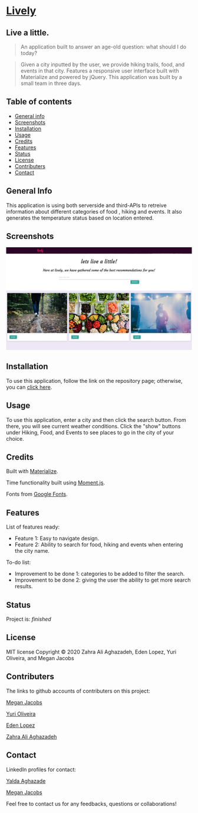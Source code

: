 # [Lively](https://meganjacobs97.github.io/Lively/)

## Live a little. 

>An application built to answer an age-old question: what should I do today? 

>Given a city inputted by the user, we provide hiking trails, food, and events in that city. Features a responsive user interface built with Materialize and powered by jQuery. This application was built by a small team in three days. 

## Table of contents
* [General info](#general-info) 
* [Screenshots](#screenshots) 
* [Installation](#installation) 
* [Usage](#usage)
* [Credits](#credits)
* [Features](#features) 
* [Status](#status) 
* [License](#license) 
* [Contributers](#contributers)
* [Contact](#contact)


## General Info
This application is using both serverside and third-APIs to retreive information about different categories of food , hiking and events. It also generates the temperature status based on location entered.

## Screenshots
![screenshot](assets/images/screenshot1.png)



## Installation

To use this application, follow the link on the repository page; otherwise, you can [click here](https://meganjacobs97.github.io/Lively/).

## Usage 

To use this application, enter a city and then click the search button. From there, you will see current weather conditions. Click the "show" buttons under Hiking, Food, and Events to see places to go in the city of your choice. 

## Credits

Built with [Materialize](https://materializecss.com/).

Time functionality built using [Moment.js](https://momentjs.com/). 

Fonts from [Google Fonts](https://developers.google.com/fonts).

## Features
List of features ready:
* Feature 1: Easy to navigate design.
* Feature 2: Ability to search for food, hiking and events when entering the city name.


To-do list:
* Improvement to be done 1: categories to be added to filter the search.
* Improvement to be done 2: giving the user the ability to get more search results.

## Status
Project is:  _finished_


## License

MIT license 
Copyright © 2020 Zahra Ali Aghazadeh, Eden Lopez, Yuri Oliveira, and Megan Jacobs



## Contributers

The links to github accounts of contributers on this project:

[Megan Jacobs](https://github.com/meganjacobs97)

[Yuri Oliveira](https://github.com/yuriohliveira)

[Eden Lopez](https://github.com/eegl206)

[Zahra Ali Aghazadeh](https://github.com/zahraaliaghazadeh)


## Contact 

LinkedIn profiles for contact:

[Yalda Aghazade](www.linkedin.com/in/yalda-aghazade)

[Megan Jacobs](https://www.linkedin.com/in/megan-jacobs-865342145/)

Feel free to contact us for any feedbacks, questions or collaborations! 
